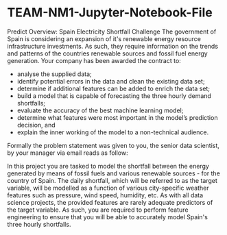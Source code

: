# TEAM-NM1-Jupyter-Notebook-File
Predict Overview: Spain Electricity Shortfall Challenge
The government of Spain is considering an expansion of it's renewable energy resource infrastructure investments. As such, they require information on the trends and patterns of the countries renewable sources and fossil fuel energy generation. Your company has been awarded the contract to:

- analyse the supplied data;
- identify potential errors in the data and clean the existing data set;
- determine if additional features can be added to enrich the data set;
- build a model that is capable of forecasting the three hourly demand shortfalls;
- evaluate the accuracy of the best machine learning model;
- determine what features were most important in the model’s prediction decision, and
- explain the inner working of the model to a non-technical audience.

Formally the problem statement was given to you, the senior data scientist, by your manager via email reads as follow:

In this project you are tasked to model the shortfall between the energy generated by means of fossil fuels and various renewable sources - for the country of Spain. 
The daily shortfall, which will be referred to as the target variable, will be modelled as a function of various 
city-specific weather features such as pressure, wind speed, humidity, etc. As with all data science projects, 
the provided features are rarely adequate predictors of the target variable. As such, you are required to perform feature engineering to ensure 
that you will be able to accurately model Spain's three hourly shortfalls.
